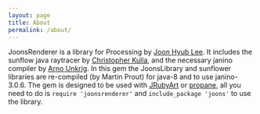 ```yaml
---
layout: page
title: About
permalink: /about/
---
```

JoonsRenderer is a library for Processing by [Joon Hyub Lee][joonhyublee]. It includes the sunflow java raytracer by [Christopher Kulla][fpsunflower], and the necessary janino compiler by [Arno Unkrig][Arno].  In this gem the JoonsLibrary and sunflower libraries are re-compiled (by Martin Prout) for java-8 and to use janino-3.0.6. The gem is designed to be used with [JRubyArt][jruby_art] or [propane][propane], all you need to do is `require 'joonsrenderer'` and `include_package 'joons'` to use the library.

[joonhyublee]:https://joonhyublee/joons-renderer/wiki/
[fpsunflower]:https://github.com/fpsunflower/sunflow
[Arno]:http://janino-compiler.github.io/janino/
[propane]:https://ruby-processing.github.io/propane/
[jruby_art]:https://ruby-processing.github.io/JRubyArt/
